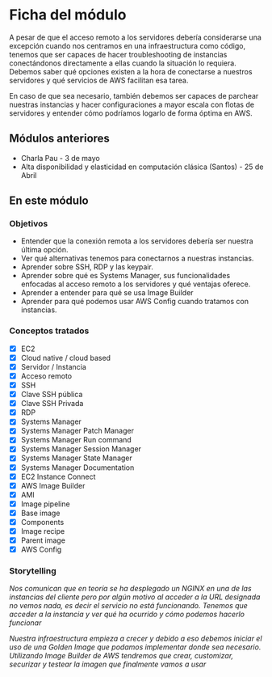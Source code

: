 # Ficha del módulo

A pesar de que el acceso remoto a los servidores debería considerarse una excepción cuando nos centramos en una infraestructura como código, tenemos que ser capaces de hacer troubleshooting de instancias conectándonos directamente a ellas cuando la situación lo requiera. Debemos saber qué opciones existen a la hora de conectarse a nuestros servidores y qué servicios de AWS facilitan esa tarea.

En caso de que sea necesario, también debemos ser capaces de parchear nuestras instancias y hacer configuraciones a mayor escala con flotas de servidores y entender cómo podríamos logarlo de forma óptima en AWS.

## Módulos anteriores

* Charla Pau - 3 de mayo
* Alta disponibilidad y elasticidad en computación clásica (Santos) - 25 de Abril

## En este módulo

### Objetivos

* Entender que la conexión remota a los servidores debería ser nuestra última opción.
* Ver qué alternativas tenemos para conectarnos a nuestras instancias.
* Aprender sobre SSH, RDP y las keypair.
* Aprender sobre qué es Systems Manager, sus funcionalidades enfocadas al acceso remoto a los servidores y qué ventajas oferece.
* Aprender a entender para qué se usa Image Builder
* Aprender para qué podemos usar AWS Config cuando tratamos con instancias.

### Conceptos tratados

- [x] EC2
- [x] Cloud native / cloud based
- [x] Servidor / Instancia
- [x] Acceso remoto
- [x] SSH
- [x] Clave SSH pública
- [x] Clave SSH Privada
- [x] RDP
- [x] Systems Manager
- [x] Systems Manager Patch Manager
- [x] Systems Manager Run command
- [x] Systems Manager Session Manager
- [x] Systems Manager State Manager
- [x] Systems Manager Documentation
- [x] EC2 Instance Connect
- [x] AWS Image Builder
- [x] AMI
- [x] Image pipeline
- [x] Base image
- [x] Components
- [x] Image recipe
- [x] Parent image
- [x] AWS Config

### Storytelling

*Nos comunican que en teoría se ha desplegado un NGINX en una de las instancias del cliente pero por algún motivo al acceder a la URL designada no vemos nada, es decir el servicio no está funcionando. Tenemos que acceder a la instancia y ver qué ha ocurrido y cómo podemos hacerlo funcionar*

*Nuestra infraestructura empieza a crecer y debido a eso debemos iniciar el uso de una Golden Image que podamos implementar donde sea necesario. Utilizando Image Builder de AWS tendremos que crear, customizar, securizar y testear la imagen que finalmente vamos a usar*
